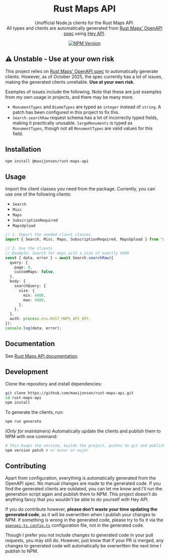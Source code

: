 <p align="center">
    <h1 align="center">Rust Maps API</h1>
</p>

<p align="center">
    Unofficial Node.js clients for the Rust Maps API. 
    <br />
    All types and clients are automatically generated from <a href="https://api.rustmaps.com/swagger/v4-public/swagger.json">Rust Maps' OpenAPI spec</a> using <a href="https://heyapi.dev/">Hey API</a>.
</p>

<p align="center">
    <a href="https://www.npmjs.com/package/@maxijonson/rust-maps-api">
        <img src="https://img.shields.io/npm/v/%40maxijonson%2Frust-maps-api?color=green" alt="NPM Version" />
    </a>
</p>

## ⚠️ Unstable - Use at your own risk

This project relies on [Rust Maps' OpenAPI spec](https://api.rustmaps.com/swagger/v4-public/swagger.json) to automatically generate clients. However, as of October 2025, the spec currently has a lot of issues, making the generated clients unreliable. **Use at your own risk.**

Examples of issues include the following. Note that these are just examples from my own usage in projects, and there may be many more.

- `MonumentTypes` and `BiomeTypes` are typed as `integer` instead of `string`. A patch has been configured in this project to fix this.
- `Search.searchRaw` request schema has a lot of incorrectly typed fields, making it practically unusable. `largeMonuments` is typed as `MonumentTypes`, though not all `MonumentTypes` are valid values for this field.

## Installation

```bash
npm install @maxijonson/rust-maps-api
```

## Usage

Import the client classes you need from the package. Currently, you can use one of the following clients:

- `Search`
- `Misc`
- `Maps`
- `SubscriptionRequired`
- `MapsUpload`

```ts
// 1. Import the needed client classes
import { Search, Misc, Maps, SubscriptionRequired, MapsUpload } from "@maxijonson/rust-maps-api";

// 2. Use the clients
// Example: Search for maps with a size of exactly 4000
const { data, error } = await Search.searchRaw({
  query: {
    page: 0,
    customMaps: false,
  },
  body: {
    searchQuery: {
      size: {
        min: 4000,
        max: 4000,
      },
    },
  },
  auth: process.env.RUST_MAPS_API_KEY,
});
console.log(data, error);
```

## Documentation

See [Rust Maps API documentation](https://api.rustmaps.com/swagger).

## Development

Clone the repository and install dependencies:

```bash
git clone https://github.com/maxijonson/rust-maps-api.git
cd rust-maps-api
npm install
```

To generate the clients, run:

```bash
npm run generate
```

_(Only for maintainers)_ Automatically update the clients and publish them to NPM with one command:

```bash
# This bumps the version, builds the project, pushes to git and publishes to NPM
npm version patch # or minor or major
```

## Contributing

Apart from configuration, everything is automatically generated from the OpenAPI spec. No manual changes are made to the generated code. If you find the generated clients are outdated, you can let me know and I'll run the generation script again and publish them to NPM. This project doesn't do anything fancy that you wouldn't be able to do yourself with Hey API.

If you do contribute however, **please don't waste your time updating the generated code**, as it will be overwritten when I publish your changes to NPM. If something is wrong in the generated code, please try to fix it via the [`openapi-ts.config.ts`](./openapi-ts.config.ts) configuration file, not in the generated code.

Though I prefer you not include changes to generated code in your pull requests, you may still do. However, just know that if your PR is merged, any changes to generated code will automatically be overwritten the next time I publish to NPM.
